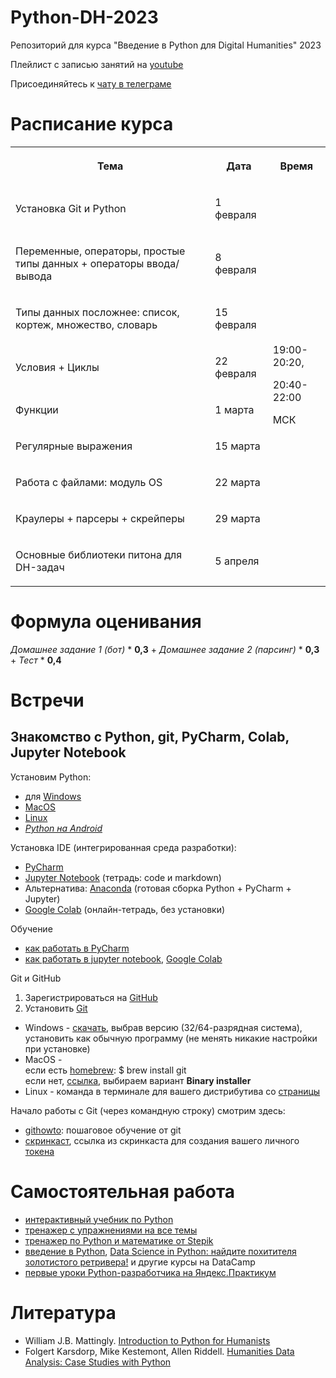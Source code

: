 # Python-DH-2023
Репозиторий для курса "Введение в Python для Digital Humanities" 2023

Плейлист с записью занятий на [youtube](https://youtube.com/playlist?list=PLWKPhCKW0I5JBTFFIr-9jTMqmxLpeQYIs)

Присоединяйтесь к [чату в телеграме](https://t.me/+ADivjRmvvVc4ZTMy)

# Расписание курса
<table><tr><th><p>Тема</p>
</th><th><p>Дата</p>
</th><th><p>Время</p>
</th>
</tr><tr><td><p>Установка Git и Python</p>
</td><td><p>1 февраля</p>
</td><td rowspan="9"><br><p>19:00-20:20, 

20:40-22:00</p><p>МСК</p><br></td>
</tr><tr><td><p>Переменные, операторы, простые типы данных + операторы ввода/вывода</p>
</td><td><p>8 февраля</p>
</td>
</tr><tr><td><p>Типы данных посложнее: список, кортеж, множество, словарь</p>
</td><td><p>15 февраля</p>
</td>
</tr><tr><td><p>Условия + Циклы</p>
</td><td><p>22 февраля</p>
</td>
</tr><tr><td><p>Функции</p>
</td><td><p>1 марта</p>
</td>
</tr><tr><td><p>Регулярные выражения</p>
</td><td><p>15 марта</p>
</td>
</tr><tr><td><p>Работа с файлами: модуль OS</p>
</td><td><p>22 марта</p>
</td>
</tr><tr><td><p>Краулеры + парсеры + скрейперы</p>
</td><td><p>29 марта</p>
</td>
</tr><tr><td><p>Основные библиотеки питона для DH-задач</p>
</td><td><p>5 апреля</p>
</td>
</tr>
</table>

# Формула оценивания

*Домашнее задание 1 (бот)*  *  **0,3**  +  *Домашнее задание 2 (парсинг)*  *  **0,3**  +  *Тест*  *  **0,4**

# Встречи

## Знакомство с Python, git, PyCharm, Colab, Jupyter Notebook
Установим Python:

- для [Windows](https://www.python.org/downloads/windows/)
- [MacOS](https://www.python.org/downloads/macos/)
- [Linux](https://www.python.org/downloads/source/)
- *[Python на Android](https://pythonru.com/baza-znanij/python-na-android)*

Установка IDE (интегрированная среда разработки):
- [PyCharm](www.jetbrains.com/pycharm/download/)
- [Jupyter Notebook](https://jupyter.org/install) (тетрадь: code и markdown)
- Альтернатива: [Anaconda](https://www.anaconda.com/products/distribution) (готовая сборка Python + PyCharm + Jupyter)
- [Google Colab](https://colab.research.google.com) (онлайн-тетрадь, без установки)

Обучение
- [как работать в PyCharm](https://py-charm.blogspot.com/2017/09/blog-post.html)
- [как работать в jupyter notebook](https://devpractice.ru/python-lesson-6-work-in-jupyter-notebook/), [Google Colab](https://towardsdatascience.com/getting-started-with-google-colab-f2fff97f594c)

Git и GitHub
1. Зарегистрироваться на [GitHub](https://github.com)
2. Установить [Git](https://git-scm.com/downloads)

- Windows - [скачать](https://git-scm.com/download/win), выбрав версию (32/64-разрядная система), установить как обычную программу (не менять никакие настройки при установке)  
- MacOS -  
если есть [homebrew](https://brew.sh): $ brew install git  
если нет, [ссылка](https://git-scm.com/download/mac), выбираем вариант **Binary installer**  
- Linux - команда в терминале для вашего дистрибутива со [страницы](https://git-scm.com/download/linux)  

Начало работы с Git (через командную строку) смотрим здесь:
- [githowto](https://githowto.com/ru): пошаговое обучение от git
- [скринкаст](https://youtu.be/piq5dSX7hL0), ссылка из скринкаста для создания вашего личного [токена](https://github.com/settings/tokens/new)

# Самостоятельная работа
- [интерактивный учебник по Python](https://snakify.org/ru)
- [тренажер с упражнениями на все темы](https://www.w3resource.com/python-exercises/)
- [тренажер по Python и математике от Stepik](https://stepik.org/course/3356/promo#toc)
- [введение в Python](https://app.datacamp.com/learn/courses/intro-to-python-for-data-science), [Data Science in Python: найдите похитителя золотистого ретривера!](https://app.datacamp.com/learn/courses/introduction-to-data-science-in-python) и другие курсы на DataCamp
- [первые уроки Python-разработчика на Яндекс.Практикум](https://practicum.yandex.ru/profile/backend-developer/)

# Литература
- William J.B. Mattingly. [Introduction to Python for Humanists](http://python-textbook.pythonhumanities.com/intro.html)
- Folgert Karsdorp, Mike Kestemont, Allen Riddell. [Humanities Data Analysis: Case Studies with Python](https://www.humanitiesdataanalysis.org/index.html)
